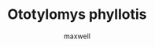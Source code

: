 ---
layout: post
author: maxwell
title: Ototylomys phyllotis
description: 
tags: []
image: 
  feature: 
  credit: 
  creditlink: 
permalink: ototylomys-phyllotis
---